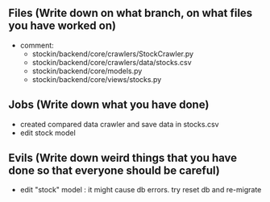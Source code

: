 ## Files (Write down on what branch, on what files you have worked on)
- comment:
  - stockin/backend/core/crawlers/StockCrawler.py 
  - stockin/backend/core/crawlers/data/stocks.csv
  - stockin/backend/core/models.py
  - stockin/backend/core/views/stocks.py
  
## Jobs (Write down what you have done)
- created compared data crawler and save data in stocks.csv
- edit stock model

## Evils (Write down weird things that you have done so that everyone should be careful)
- edit "stock" model : it might cause db errors. try reset db and re-migrate

